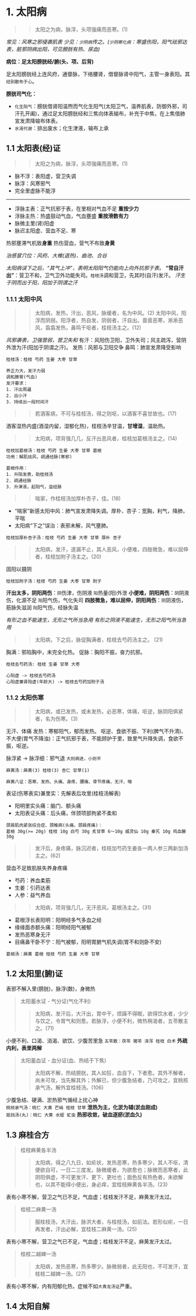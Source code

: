 # 1. 太阳病

>> 太阳之为病，脉浮，头项强痛而恶寒。(1)

*常见：风寒之邪侵袭肌表*
*少见：`少阴病`传之。(`少阴寒化病`：寒盛伤阳，阳气祛邪达表，脏邪阴病出阳，可见膀胱有热、尿血)*

**病位：足太阳膀胱经/腑(头、项、后背)**

足太阳膀胱经上连风府，通督脉，下络腰肾，借督脉肾中阳气，主管一身表阳。其`经别散布于心`。

**膀胱司气化：**
* `化生阳气`：膀胱借肾阳温煦而气化生阳气(太阳卫气，温养肌表，防御外邪，司汗孔开阖)，通过足太阳膀胱经和三焦向体表输布，补充于中焦，在上焦借肺宣发肃降输布体表。
* `水液代谢`：排出废水；化生津液，输布上承

## 1.1 太阳表(经)证

>> 太阳之为病，脉浮，头项强痛而恶寒。(1)

* 脉不浮：表阳虚，营卫失调
* 脉浮：风寒邪气
* 完全里虚脉不能浮

---

* 浮脉主表：正气抗邪于表，在里相对气血不足 **重按少力**
* 浮脉主热：热盛鼓动气血，气血壅盛 **重按滑数有力**
* 脉微主里(肾)阳虚
* 脉迟主阳虚、营血不足、寒

热邪壅滞气机致**身重**
热伤营血，营气不布致**身黄**

*治感冒穴位：风府、大椎(退热)、曲池、合谷*

*太阳病误下之后，“其气上冲”，表明太阳阳气仍能向上向外抗邪于表。*
**“常自汗出”**：营卫不和，卫气卫外功能失司。`桂枝汤`调和营卫，先其时(自汗)发汗。
*汗生于阴而出于阳，阳加于阴谓之汗*

### 1.1.1 太阳中风

>> 太阳病，发热，汗出，恶风，脉缓者，名为中风。(2)
>> 太阳中风，阳浮而阴弱。阳浮者，热自发，阴弱者，汗自出。啬啬恶寒，淅淅恶风，翕翕发热，鼻鸣干呕者，桂枝汤主之。(12)

*风邪袭表，卫强营弱，营卫失和*
有汗：风阳伤卫阳，卫外失司；风主疏泻，营阴外泄为汗(阳加于阴谓之汗)。
发热：风邪与卫阳交争
鼻鸣：肺宣发肃降受影响
```
桂枝汤：桂枝 芍药 生姜 大枣 甘草

养正力大，发汗力弱
调和脾胃(气血)
发汗要求：
1. 汗出周遍
2. 出小汗
3. 持续出一段时间汗
```

>> 若酒客病，不可与桂枝汤，得之则呕，以酒客不喜甘故也。(17)

酒客湿热内盛(酒湿内留，湿郁化热)，桂枝汤辛甘温，**甘增湿**，温助热。

>> 太阳病，项背强几几，反汗出恶风者，桂枝加葛根汤主之。(14)

```
桂枝加葛根汤：桂枝 芍药 生姜 大枣 甘草 葛根
功用：解肌祛风，疏通经脉(寒邪)

葛根作用：
1. 升阳发表，助桂枝汤
2. 疏通经脉
3. 升津液，起阳气，滋经脉
```

>> 喘家，作桂枝汤加厚朴杏子，佳。(18)

* “喘家”新感太阳中风：肺气宣发肃降失调。厚朴、杏子：宽胸，利气，降肺，平喘
* 太阳病“下之”误治：表邪未解，风气壅肺。

```
桂枝加厚朴杏子汤：桂枝 芍药 生姜 大枣 甘草 厚朴 杏子
```

>> 太阳病，发汗，遂漏不止，其人恶风，小便难，四肢微急，难以屈伸者，桂枝加附子汤主之。(20)

固阳以摄阴

`桂枝加附子汤：桂枝 芍药 生姜 大枣 甘草 附子`

**汗出太多，阴阳两伤**：`阴`伤津，伤阴液 `阳`热量(阳)外泄
**小便难，阴阳两伤**：`阴`阴液伤，化源不足 `阳`阳气伤，气化失司
**四肢微急，难以屈伸，阴阳两伤**：`阴`阴液伤，筋脉失滋润 `阳`阳气伤，经脉失温

*有形之血不能速生，无形之气所当急用*
*有形之阴液不能速生，无形之阳气所当急用*

>> 太阳病，下之后，脉促胸满者，桂枝去芍药汤主之。 (21)

胸满：邪陷胸中，未完全化热。
促脉：胸阳不振，奋力抗邪。

```
桂枝去芍药汤: 桂枝 生姜 甘草 大枣 

心阳虚 -> 桂枝去芍药汤
心阳虚兼肾阳虚(年龄大) -> 桂枝去芍药加附子汤
```

### 1.1.2 太阳伤寒
>> 太阳病，或已发热，或未发热，必恶寒，体痛，呕逆，脉阴阳俱紧者，名为伤寒。(3)

无汗、体痛
发热：寒郁阳气，郁而发热。
呕逆、食欲不振、下利(脾气不升清)、不大便(胃气不降浊)：正气抗邪于表，不能顾护于里，致里气升降失调，食欲不振，呕逆。

脉浮紧 -> 脉浮细：邪气退 `大则病进，小则平`

```
麻黄汤：麻黄(3) 桂枝(3) 杏仁 甘草(1)

麻黄八证：恶寒、发热、头痛、身疼、腰痛、骨节疼痛、无汗、喘
```

表证(伤寒表实)兼里实：先解表后攻里(桂枝汤解表)

* 阳明里实头痛：脑门、额头痛
* 太阳表证头痛：后头痛，伴颈项部拘紧不柔和

```
颈肩肌肉紧张综合症、颈椎病(头痛，颈肩疼痛)：
葛根 30g(>= 20g) 桂枝 10g 白芍 30g 炙甘草 6～10g 威灵仙 10g 秦艽 10g 鸡血藤 30g
```

>> 发汗后，身疼痛，脉沉迟者，桂枝加芍药生姜各一两人参三两新加汤主之。(62)

营血不足致肌肤失养身疼痛  
* 芍药：养血柔筋
* 生姜：引药达表
* 人参：益气养血

>> 太阳病，项背强几几，无汗恶风，葛根汤主之。(31)

* 葛根浮长表阳明：阳明经多气多血之经
* 缘缘面赤额头痛：阳明经阳气被郁
* 发热恶寒身无汗
* 目痛鼻干卧不宁：阳气被郁，阳明胃腑气机失调(胃不和则卧不安)

`葛根汤：麻黄 葛根 桂枝 芍药 生姜 大枣 甘草`

## 1.2 太阳里(腑)证

表邪不解入里(膀胱)，脉浮(数)，身微热

> 太阳蓄水证 - 气分证(气化不利)
>> 太阳病，发汗后，大汗出，胃中干，烦躁不得眠，欲得饮水者，少少与饮之，令胃气和则愈。若脉浮，小便不利，微热稍渴者，五苓散主之。(71)

小便不利、口渴、消渴、欲饮、少腹苦里急
`五苓散：茯苓 猪苓 泽泻 桂枝 白术` **外疏内利，表里两解**

> 太阳蓄血证 - 血分证(血、热结于下焦)
>> 太阳病不解，热结膀胱，其人如狂，血自下，下者愈。其外不解者，尚未可攻，当先解其外；外解已，但少腹急结者，乃可攻之，宜桃核承气汤，解外宜桂枝汤。(106)

少腹急结、硬满、淤热邪气循经上扰心神  
`桃核承气汤：桃仁 大黄 芒硝 桂枝 甘草` **泄热为主，化淤为辅(淤血刚成)**  
`抵挡汤(丸)：桃仁 大黄 水蛭 虻虫` **热邪收敛，破血逐瘀(淤血久)**

## 1.3 麻桂合方

> 桂枝麻黄各半汤
>> 太阳病，得之八九日，如疟状，发热恶寒，热多寒少，其人不呕，清便欲自可，一日二三度发。脉微缓者，为欲愈也；脉微而恶寒者，此阴阳俱虚，不可更发汗、更下、更吐也；面色反有热色者，未欲解也，以其不能得小便出，身必痒，宜桂枝麻黄各半汤。(23)

表有小寒不解，营卫之气已不足，气血虚；桂枝发汗不足，麻黄发汗太过。

> 桂枝二麻黄一汤
>> 服桂枝汤，大汗出，脉洪大者，与桂枝汤，如前法。若形似疟，一日再发者，汗出必解，宜桂枝二麻黄一汤。(25)

表有小寒不解，营卫之气已不足，气血虚；桂枝发汗不足，麻黄发汗太过。

> 桂枝二越婢一汤
>> 太阳病，发热恶寒，热多寒少。脉微弱者，此无阳也，不可发汗，宜桂枝二越婢一汤。(27)

表有小寒不解，内有阳郁化热，症候不如`大青龙汤证`严重。

## 1.4 太阳自解



